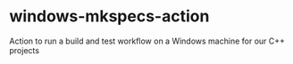 # windows-mkspecs-action
Action to run a build and test workflow on a Windows machine for our C++ projects
